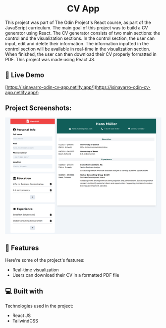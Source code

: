 <h1 align="center" id="title">CV App</h1>

<p id="description">This project was part of The Odin Project's React course, as part of the JavaScript curriculum. The main goal of this project was to build a CV generator using React.  The CV generator consists of two main sections: the control and the visualization sections. In the control section, the user can input, edit and delete their information. The information inputted in the control section will be available in real-time in the visualization section. When finished, the user can then download their CV properly formatted in PDF. This project was made using React JS. </p>

<h2>🚀 Live Demo</h2>

[https://isinavarro-odin-cv-app.netlify.app/](https://isinavarro-odin-cv-app.netlify.app/)

<h2>Project Screenshots:</h2>

![Resume Project Demo Picture](assets/resume.png)

<h2>🧐 Features</h2>

Here're some of the project's features:

- Real-time visualization
- Users can download their CV in a formatted PDF file

<h2>💻 Built with</h2>

Technologies used in the project:

- React JS
- TailwindCSS
